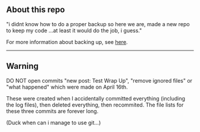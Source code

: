 ## About this repo

"i didnt know how to do a proper backup so here we are, made a new repo to keep my code ...at least it would do the job, i guess."

For more information about backing up, see [here](https://thisisamor.github.io/2023/04/14/000-Test-Wrap-Up/#Backup). 

---

## Warning

DO NOT open commits "new post: Test Wrap Up", "remove ignored files" or "what happened" which were made on April 16th. 

These were created when I accidentally committed everything (including the log files), then deleted everything, then recommited. The file lists for these three commits are forever long. 

(Duck when can i manage to use git...)
